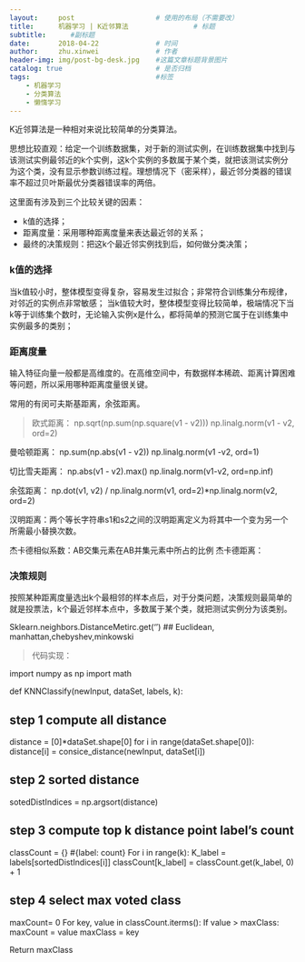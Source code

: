 ```yaml
---
layout:     post   				    # 使用的布局（不需要改）
title:      机器学习 | K近邻算法 				# 标题 
subtitle:      #副标题
date:       2018-04-22 				# 时间
author:     zhu.xinwei 		    	# 作者
header-img: img/post-bg-desk.jpg 	#这篇文章标题背景图片
catalog: true 						# 是否归档
tags:								#标签
    - 机器学习
    - 分类算法
    - 懒惰学习
---
```


K近邻算法是一种相对来说比较简单的分类算法。

思想比较直观：给定一个训练数据集，对于新的测试实例，在训练数据集中找到与该测试实例最邻近的k个实例，这k个实例的多数属于某个类，就把该测试实例分为这个类，没有显示参数训练过程。理想情况下（密采样），最近邻分类器的错误率不超过贝叶斯最优分类器错误率的两倍。

这里面有涉及到三个比较关键的因素：
- k值的选择；
- 距离度量：采用哪种距离度量来表达最近邻的关系；
- 最终的决策规则：把这k个最近邻实例找到后，如何做分类决策；

### k值的选择

当k值较小时，整体模型变得复杂，容易发生过拟合；非常符合训练集分布规律，对邻近的实例点非常敏感；
当k值较大时，整体模型变得比较简单，极端情况下当k等于训练集个数时，无论输入实例x是什么，都将简单的预测它属于在训练集中实例最多的类别；

### 距离度量

输入特征向量一般都是高维度的。在高维空间中，有数据样本稀疏、距离计算困难等问题，所以采用哪种距离度量很关键。

常用的有闵可夫斯基距离，余弦距离。

> 欧式距离：
np.sqrt(np.sum(np.square(v1 - v2)))
np.linalg.norm(v1 - v2, ord=2)

曼哈顿距离：
np.sum(np.abs(v1 - v2))
np.linalg.norm(v1 -v2, ord=1)

切比雪夫距离：
np.abs(v1 - v2).max()
np.linalg.norm(v1-v2, ord=np.inf)

余弦距离：
np.dot(v1, v2) / np.linalg.norm(v1, ord=2)*np.linalg.norm(v2, ord=2)

汉明距离：两个等长字符串s1和s2之间的汉明距离定义为将其中一个变为另一个所需最小替换次数。

杰卡德相似系数：AB交集元素在AB并集元素中所占的比例
杰卡德距离：


### 决策规则

按照某种距离度量选出k个最相邻的样本点后，对于分类问题，决策规则最简单的就是投票法，k个最近邻样本点中，多数属于某个类，就把测试实例分为该类别。


Sklearn.neighbors.DistanceMetirc.get(‘’)  ## Euclidean, manhattan,chebyshev,minkowski




> 代码实现：

import numpy as np
import math

def KNNClassify(newInput, dataSet, labels, k):

## step 1 compute all distance
distance = [0]*dataSet.shape[0]
for i in range(dataSet.shape[0]):
distance[i] = consice_distance(newInput, dataSet[i])

## step 2 sorted distance
sotedDistIndices = np.argsort(distance)

## step 3 compute top k distance point label’s count
classCount = {} #{label: count}
For i in range(k):
K_label = labels[sortedDistIndices[i]]
classCount[k_label] = classCount.get(k_label, 0) + 1

## step 4 select max voted class
maxCount= 0
For key, value in classCount.iterms():
If value > maxClass:
maxCount = value
maxClass = key

Return maxClass